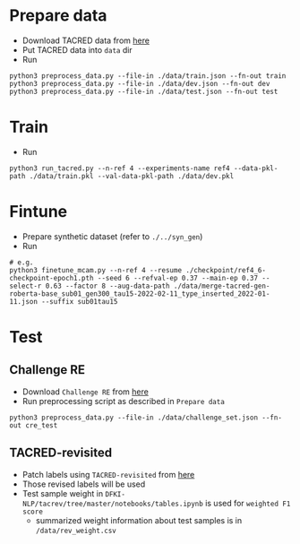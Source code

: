 # Prepare data
- Download TACRED data from [here](https://catalog.ldc.upenn.edu/LDC2018T24)
- Put TACRED data into `data` dir
- Run
```
python3 preprocess_data.py --file-in ./data/train.json --fn-out train
python3 preprocess_data.py --file-in ./data/dev.json --fn-out dev
python3 preprocess_data.py --file-in ./data/test.json --fn-out test
```

# Train
- Run
```
python3 run_tacred.py --n-ref 4 --experiments-name ref4 --data-pkl-path ./data/train.pkl --val-data-pkl-path ./data/dev.pkl
```

# Fintune
- Prepare synthetic dataset (refer to `./../syn_gen`)
- Run 
```
# e.g.
python3 finetune_mcam.py --n-ref 4 --resume ./checkpoint/ref4_6-checkpoint-epoch1.pth --seed 6 --refval-ep 0.37 --main-ep 0.37 --select-r 0.63 --factor 8 --aug-data-path ./data/merge-tacred-gen-roberta-base_sub01_gen300_tau15-2022-02-11_type_inserted_2022-01-11.json --suffix sub01tau15
```
# Test
## Challenge RE
- Download `Challenge RE` from [here](https://github.com/shacharosn/CRE)
- Run preprocessing script as described in `Prepare data`
```
python3 preprocess_data.py --file-in ./data/challenge_set.json --fn-out cre_test
```
## TACRED-revisited
- Patch labels using `TACRED-revisited` from [here](https://github.com/DFKI-NLP/tacrev)
- Those revised labels will be used
- Test sample weight in `DFKI-NLP/tacrev/tree/master/notebooks/tables.ipynb` is used for `weighted F1 score`
    - summarized weight information about test samples is in `/data/rev_weight.csv`
